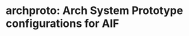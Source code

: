 archproto: Arch System Prototype configurations for AIF
=======================================================

